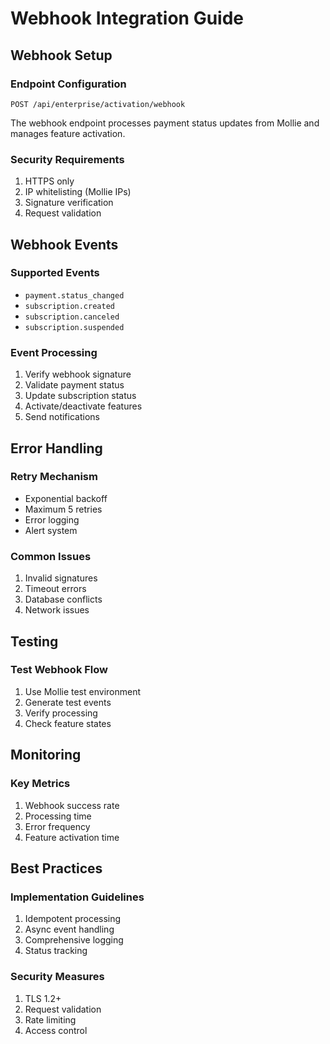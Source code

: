 # Webhook Integration Guide

## Webhook Setup

### Endpoint Configuration
```
POST /api/enterprise/activation/webhook
```

The webhook endpoint processes payment status updates from Mollie and manages feature activation.

### Security Requirements
1. HTTPS only
2. IP whitelisting (Mollie IPs)
3. Signature verification
4. Request validation

## Webhook Events

### Supported Events
- `payment.status_changed`
- `subscription.created`
- `subscription.canceled`
- `subscription.suspended`

### Event Processing
1. Verify webhook signature
2. Validate payment status
3. Update subscription status
4. Activate/deactivate features
5. Send notifications

## Error Handling

### Retry Mechanism
- Exponential backoff
- Maximum 5 retries
- Error logging
- Alert system

### Common Issues
1. Invalid signatures
2. Timeout errors
3. Database conflicts
4. Network issues

## Testing

### Test Webhook Flow
1. Use Mollie test environment
2. Generate test events
3. Verify processing
4. Check feature states

## Monitoring

### Key Metrics
1. Webhook success rate
2. Processing time
3. Error frequency
4. Feature activation time

## Best Practices

### Implementation Guidelines
1. Idempotent processing
2. Async event handling
3. Comprehensive logging
4. Status tracking

### Security Measures
1. TLS 1.2+
2. Request validation
3. Rate limiting
4. Access control
